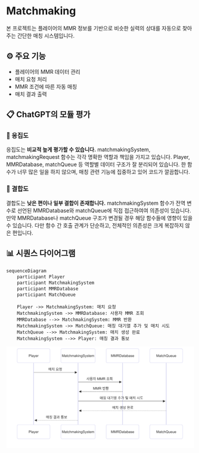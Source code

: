 # Matchmaking

본 프로젝트는 플레이어의 MMR 정보를 기반으로 비슷한 실력의 상대를 자동으로 찾아주는 간단한 매칭 시스템입니다.

## ⚙️ 주요 기능

- 플레이어의 MMR 데이터 관리
- 매치 요청 처리
- MMR 조건에 따른 자동 매칭
- 매치 결과 출력

## 📋 ChatGPT의 모듈 평가

### 🧩 응집도

응집도는 **비교적 높게 평가할 수 있습니다.**
    matchmakingSystem, matchmakingRequest 함수는 각각 명확한 역할과 책임을 가지고 있습니다.
    Player, MMRDatabase, matchQueue 등 역할별 데이터 구조가 잘 분리되어 있습니다.
    한 함수가 너무 많은 일을 하지 않으며, 매칭 관련 기능에 집중하고 있어 코드가 깔끔합니다.

### 🔗 결합도

결합도는 **낮은 편이나 일부 결합이 존재합니다.**
    matchmakingSystem 함수가 전역 변수로 선언된 MMRDatabase와 matchQueue에 직접 접근하여여 의존성이 있습니다.
    만약 MMRDatabase나 matchQueue 구조가 변경될 경우 해당 함수들에 영향이 있을 수 있습니다.
    다만 함수 간 호출 관계가 단순하고, 전체적인 의존성은 크게 복잡하지 않은 편입니다.

## 📊 시퀀스 다이어그램

```
sequenceDiagram
    participant Player
    participant MatchmakingSystem
    participant MMRDatabase
    participant MatchQueue

    Player ->> MatchmakingSystem: 매치 요청
    MatchmakingSystem ->> MMRDatabase: 사용자 MMR 조회
    MMRDatabase -->> MatchmakingSystem: MMR 반환
    MatchmakingSystem ->> MatchQueue: 매칭 대기열 추가 및 매치 시도
    MatchQueue -->> MatchmakingSystem: 매치 생성 완료
    MatchmakingSystem -->> Player: 매칭 결과 통보
```


![MermaidChart.png](MermaidChart.png)